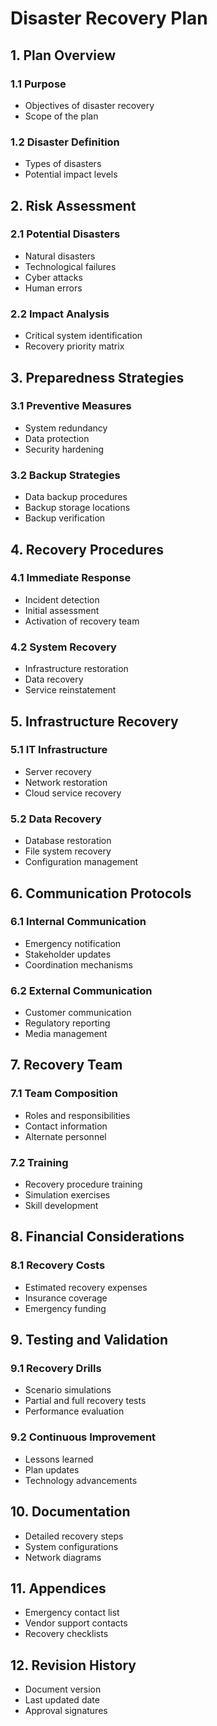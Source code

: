 # Disaster Recovery Plan

## 1. Plan Overview
### 1.1 Purpose
- Objectives of disaster recovery
- Scope of the plan

### 1.2 Disaster Definition
- Types of disasters
- Potential impact levels

## 2. Risk Assessment
### 2.1 Potential Disasters
- Natural disasters
- Technological failures
- Cyber attacks
- Human errors

### 2.2 Impact Analysis
- Critical system identification
- Recovery priority matrix

## 3. Preparedness Strategies
### 3.1 Preventive Measures
- System redundancy
- Data protection
- Security hardening

### 3.2 Backup Strategies
- Data backup procedures
- Backup storage locations
- Backup verification

## 4. Recovery Procedures
### 4.1 Immediate Response
- Incident detection
- Initial assessment
- Activation of recovery team

### 4.2 System Recovery
- Infrastructure restoration
- Data recovery
- Service reinstatement

## 5. Infrastructure Recovery
### 5.1 IT Infrastructure
- Server recovery
- Network restoration
- Cloud service recovery

### 5.2 Data Recovery
- Database restoration
- File system recovery
- Configuration management

## 6. Communication Protocols
### 6.1 Internal Communication
- Emergency notification
- Stakeholder updates
- Coordination mechanisms

### 6.2 External Communication
- Customer communication
- Regulatory reporting
- Media management

## 7. Recovery Team
### 7.1 Team Composition
- Roles and responsibilities
- Contact information
- Alternate personnel

### 7.2 Training
- Recovery procedure training
- Simulation exercises
- Skill development

## 8. Financial Considerations
### 8.1 Recovery Costs
- Estimated recovery expenses
- Insurance coverage
- Emergency funding

## 9. Testing and Validation
### 9.1 Recovery Drills
- Scenario simulations
- Partial and full recovery tests
- Performance evaluation

### 9.2 Continuous Improvement
- Lessons learned
- Plan updates
- Technology advancements

## 10. Documentation
- Detailed recovery steps
- System configurations
- Network diagrams

## 11. Appendices
- Emergency contact list
- Vendor support contacts
- Recovery checklists

## 12. Revision History
- Document version
- Last updated date
- Approval signatures
